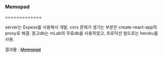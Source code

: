 ### Memopad
=============

server는 Expess를 사용해서 개발, cors 문제가 생기는 부분은 create-react-app의 proxy로 해결.
몽고db는 mLab의 무료db를 사용하였고, 프로덕션 빌드로는 heroku를 사용.

결과물 : <strike>[Memopad](https://memopad.herokuapp.com/)</strike>
